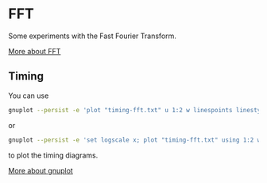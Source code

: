 # FFT
Some experiments with the Fast Fourier Transform.

[More about FFT](https://en.wikipedia.org/wiki/Fast_Fourier_transform "Wiki")


## Timing

You can use 

```bash
gnuplot --persist -e 'plot "timing-fft.txt" u 1:2 w linespoints linestyle 1'
```
or
```bash
gnuplot --persist -e 'set logscale x; plot "timing-fft.txt" using 1:2 with linespoints'
```
to plot the timing diagrams.

[More about gnuplot](http://www.gnuplot.info/ "gnuplot homepage")